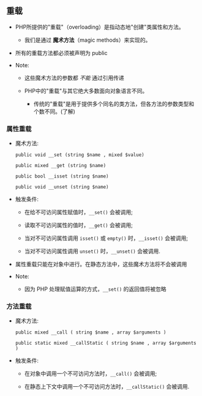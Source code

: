 ## 重载
* PHP所提供的"重载"（overloading）是指动态地"创建"类属性和方法。
    * 我们是通过 **魔术方法**（magic methods）来实现的。

* 所有的重载方法都必须被声明为 public

* Note:
    * 这些魔术方法的参数都 *不能* 通过引用传递

    * PHP中的"重载"与其它绝大多数面向对象语言不同。
        * 传统的"重载"是用于提供多个同名的类方法，但各方法的参数类型和个数不同。(了解)


### 属性重载
* 魔术方法:
    ```
    public void __set (string $name , mixed $value)

    public mixed __get (string $name)

    public bool __isset (string $name)

    public void __unset (string $name)
    ```

* 触发条件:
    * 在给不可访问属性赋值时，`__set()` 会被调用;

    * 读取不可访问属性的值时，`__get()` 会被调用;

    * 当对不可访问属性调用 `isset()` 或 `empty()` 时，`__isset()` 会被调用;

    * 当对不可访问属性调用 `unset()` 时，`__unset()` 会被调用.

* 属性重载只能在对象中进行。在静态方法中，这些魔术方法将不会被调用


* Note:
    * 因为 PHP 处理赋值运算的方式，`__set()` 的返回值将被忽略


### 方法重载
* 魔术方法:
    ```
    public mixed __call ( string $name , array $arguments )

    public static mixed __callStatic ( string $name , array $arguments )
    ```

* 触发条件:
    * 在对象中调用一个不可访问方法时，`__call()` 会被调用;

    * 在静态上下文中调用一个不可访问方法时，`__callStatic()` 会被调用.
